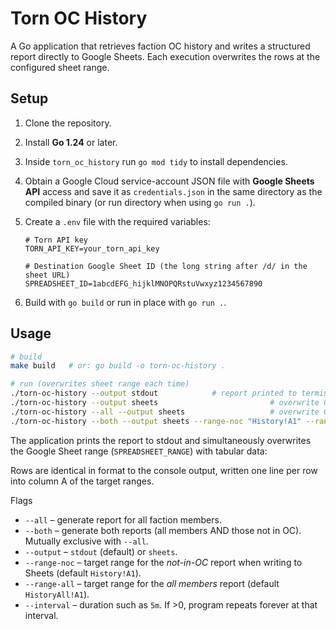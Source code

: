 # Torn OC History

A Go application that retrieves faction OC history and writes a structured report directly to Google Sheets. Each execution overwrites the rows at the configured sheet range.

## Setup

1. Clone the repository.
2. Install **Go 1.24** or later.
3. Inside `torn_oc_history` run `go mod tidy` to install dependencies.
4. Obtain a Google Cloud service-account JSON file with **Google Sheets API** access and save it as `credentials.json` in the same directory as the compiled binary (or run directory when using `go run .`).
5. Create a `.env` file with the required variables:

   ```env
   # Torn API key
   TORN_API_KEY=your_torn_api_key

   # Destination Google Sheet ID (the long string after /d/ in the sheet URL)
   SPREADSHEET_ID=1abcdEFG_hijklMNOPQRstuVwxyz1234567890

   ```

6. Build with `go build` or run in place with `go run .`.

## Usage

```bash
# build
make build   # or: go build -o torn-oc-history .

# run (overwrites sheet range each time)
./torn-oc-history --output stdout            # report printed to terminal (default)
./torn-oc-history --output sheets                         # overwrite Google Sheet with not-in-OC report
./torn-oc-history --all --output sheets                   # overwrite Google Sheet with all-members report
./torn-oc-history --both --output sheets --range-noc "History!A1" --range-all "HistoryAll!A1"  # write both reports to different ranges
```

The application prints the report to stdout and simultaneously overwrites the Google Sheet range (`SPREADSHEET_RANGE`) with tabular data:

Rows are identical in format to the console output, written one line per row into column A of the target ranges.

Flags

* `--all` – generate report for all faction members.
* `--both` – generate both reports (all members AND those not in OC). Mutually exclusive with `--all`.
* `--output` – `stdout` (default) or `sheets`.
* `--range-noc` – target range for the *not-in-OC* report when writing to Sheets (default `History!A1`).
* `--range-all` – target range for the *all members* report (default `HistoryAll!A1`).
* `--interval` – duration such as `5m`. If >0, program repeats forever at that interval.
